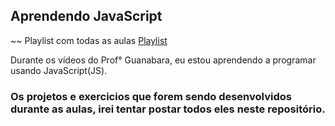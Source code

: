## Aprendendo JavaScript

~~ Playlist com todas as aulas [Playlist](https://youtube.com/playlist?list=PLHz_AreHm4dlsK3Nr9GVvXCbpQyHQl1o1) 

Durante os vídeos do Prof° Guanabara, eu estou aprendendo a programar usando JavaScript(JS).

### Os projetos e exercicios  que forem sendo desenvolvidos durante as aulas, irei tentar postar todos eles neste repositório.


